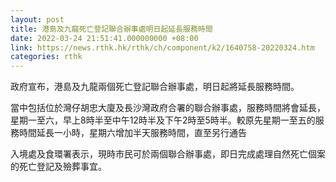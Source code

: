 ```yaml
---
layout: post
title: 港島及九龍死亡登記聯合辦事處明日起延長服務時間
date: 2022-03-24 21:51:41.000000000 +08:00
link: https://news.rthk.hk/rthk/ch/component/k2/1640758-20220324.htm
categories: rthk
---
```


政府宣布，港島及九龍兩個死亡登記聯合辦事處，明日起將延長服務時間。

當中包括位於灣仔胡忠大廈及長沙灣政府合署的聯合辦事處，服務時間將會延長，星期一至六，早上8時半至中午12時半及下午2時至5時半。較原先星期一至五的服務時間延長一小時，星期六增加半天服務時間，直至另行通告

入境處及食環署表示，現時市民可於兩個聯合辦事處，即日完成處理自然死亡個案的死亡登記及殮葬事宜。
